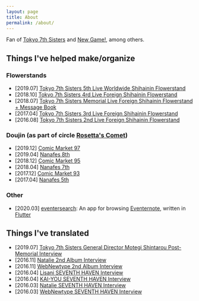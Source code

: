 ```yaml
---
layout: page
title: About
permalink: /about/
---
```


Fan of [Tokyo 7th Sisters](http://t7s.jp/) and [New Game!](http://newgame-anime.com/), among others.

## Things I've helped make/organize

### Flowerstands

- [2019.07] [Tokyo 7th Sisters 5th Live Worldwide Shihainin Flowerstand](https://twitter.com/usashiki7/status/1149897380759842816)
- [2018.10] [Tokyo 7th Sisters 4rd Live Foreign Shihainin Flowerstand](https://twitter.com/usashiki7/status/1053557601265479680)
- [2018.07] [Tokyo 7th Sisters Memorial Live Foreign Shihainin Flowerstand + Message Book](https://twitter.com/usashiki7/status/1020236892749598720)
- [2017.04] [Tokyo 7th Sisters 3rd Live Foreign Shihainin Flowerstand](https://twitter.com/usashiki7/status/855716349926137856)
- [2016.08] [Tokyo 7th Sisters 2nd Live Foreign Shihainin Flowerstand](https://twitter.com/usashiki7/status/767198907222949888)

### Doujin (as part of circle [Rosetta's Comet](https://twitter.com/rosetta_comet))

- [2019.12] [Comic Market 97](https://twitter.com/rosetta_comet/status/1209489566035394560)
- [2019.04] [Nanafes 8th](https://twitter.com/rosetta_comet/status/1121609846481092608)
- [2018.12] [Comic Market 95](https://twitter.com/rosetta_comet/status/1075965214313476096)
- [2018.04] [Nanafes 7th](https://twitter.com/rosetta_comet/status/989354074326773761)
- [2017.12] [Comic Market 93](https://twitter.com/rosetta_comet/status/944069910166044673)
- [2017.04] [Nanafes 5th](https://twitter.com/rosetta_comet/status/852069946599329792)

### Other

- [2020.03] [eventersearch](https://github.com/usashiki/eventersearch): An app for browsing [Eventernote](https://www.eventernote.com/), written in [Flutter](https://flutter.dev/)

## Things I've translated

- [2019.07] [Tokyo 7th Sisters General Director Motegi Shintarou Post-Memorial Interview](/post-memorial-interview/)
- [2016.11] [Natalie 2nd Album Interview](https://tokyo7thsubs.tumblr.com/post/153068153916/natalie-2nd-album-interview-translation)
- [2016.11] [WebNewtype 2nd Album Interview](https://tokyo7thsubs.tumblr.com/post/152847440741/webnewtype-2nd-album-interview-translation)
- [2016.04] [Lisani SEVENTH HAVEN Interview](https://tokyo7thsubs.tumblr.com/post/142997598396/lisani-seventh-haven-interview-translation)
- [2016.04] [KAI-YOU SEVENTH HAVEN Interview](https://tokyo7thsubs.tumblr.com/post/142159598146/kai-you-seventh-haven-interview-translation)
- [2016.03] [Natalie SEVENTH HAVEN Interview](https://tokyo7thsubs.tumblr.com/post/141020782351/natalie-seventh-haven-interview-translation)
- [2016.03] [WebNewtype SEVENTH HAVEN Interview](https://tokyo7thsubs.tumblr.com/post/140322330321/webnewtype-seventh-haven-interview-translation)
